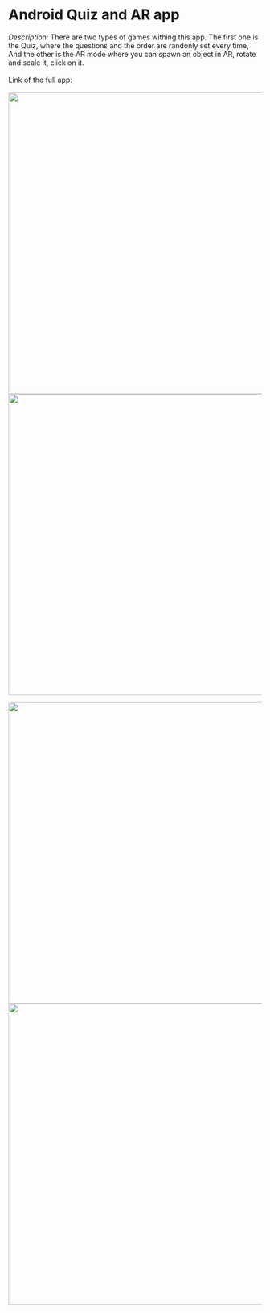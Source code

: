 <h1>Android Quiz and AR app</h1>

<i>Description:</i> There are two types of games withing this app. The first one is the Quiz, where the questions and the order are randonly set every time, And the other is the AR mode where you can spawn an object in AR, rotate and scale it, click on it.
<br></br>
Link of the full app: 
<br></br>
<img src="https://github.com/user-attachments/assets/c6d76194-aaf3-4936-9272-7a0cbcdfd410" height="600px">
<img src="https://github.com/user-attachments/assets/f4d1d09e-96de-42be-8b99-f32a139c51f0" height="600px">

<img src="https://github.com/user-attachments/assets/1aba426a-8699-4f12-9450-85b46516ba43" height="600px">

<img src="https://github.com/user-attachments/assets/edf3fdd5-1e8f-49fd-a311-89a3328a3221" height="600px">
